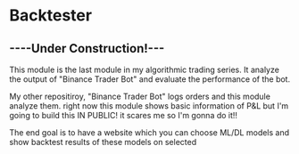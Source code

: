 # Backtester

## ----Under Construction!---


This module is the last module in my algorithmic trading series. It analyze the output of "Binance Trader Bot" and evaluate the performance of the bot.

My other repositiroy, "Binance Trader Bot" logs orders and this module analyze them. right now this module shows basic information of P&L but I'm going to build this IN PUBLIC! it scares me so I'm gonna do it!!

The end goal is to have a website which you can choose ML/DL models and show backtest results of these models on selected 
